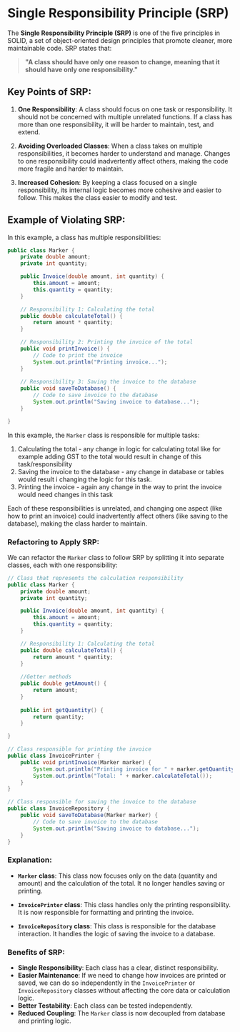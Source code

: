 # Single Responsibility Principle (SRP)

The **Single Responsibility Principle (SRP)** is one of the five principles in SOLID, a set of object-oriented design principles that promote cleaner, more maintainable code. SRP states that:

> **"A class should have only one reason to change, meaning that it should have only one responsibility."**

## Key Points of SRP:
1. **One Responsibility**: A class should focus on one task or responsibility. It should not be concerned with multiple unrelated functions. If a class has more than one responsibility, it will be harder to maintain, test, and extend.

2. **Avoiding Overloaded Classes**: When a class takes on multiple responsibilities, it becomes harder to understand and manage. Changes to one responsibility could inadvertently affect others, making the code more fragile and harder to maintain.

3. **Increased Cohesion**: By keeping a class focused on a single responsibility, its internal logic becomes more cohesive and easier to follow. This makes the class easier to modify and test.

## Example of Violating SRP:

In this example, a class has multiple responsibilities:

```java
public class Marker {
    private double amount;
    private int quantity;

    public Invoice(double amount, int quantity) {
        this.amount = amount;
        this.quantity = quantity;
    }

    // Responsibility 1: Calculating the total
    public double calculateTotal() {
        return amount * quantity; 
    }

    // Responsibility 2: Printing the invoice of the total
    public void printInvoice() {
        // Code to print the invoice
        System.out.println("Printing invoice...");
    }
    
    // Responsibility 3: Saving the invoice to the database
    public void saveToDatabase() {
        // Code to save invoice to the database
        System.out.println("Saving invoice to database...");
    }

}
```

In this example, the `Marker` class is responsible for multiple tasks:

1. Calculating the total - any change in logic for calculating total like for example adding GST to the total would result in change of this task/responsibility
2. Saving the invoice to the database - any change in database or tables would result i changing the logic for this task.
3. Printing the invoice - again any change in the way to print the invoice would need changes in this task

Each of these responsibilities is unrelated, and changing one aspect (like how to print an invoice) could inadvertently affect others (like saving to the database), making the class harder to maintain.

### Refactoring to Apply SRP:

We can refactor the `Marker` class to follow SRP by splitting it into separate classes, each with one responsibility:

```java
// Class that represents the calculation responsibility
public class Marker {
    private double amount;
    private int quantity;

    public Invoice(double amount, int quantity) {
        this.amount = amount;
        this.quantity = quantity;
    }

    // Responsibility 1: Calculating the total
    public double calculateTotal() {
        return amount * quantity;
    }
    
    //Getter methods
    public double getAmount() {
        return amount;
    }
    
    public int getQuantity() {
        return quantity;
    }

}

// Class responsible for printing the invoice
public class InvoicePrinter {
    public void printInvoice(Marker marker) {
        System.out.println("Printing invoice for " + marker.getQuantity() + "marker" + (marker.getQuantity() > 1 ? "s" : ""));
        System.out.println("Total: " + marker.calculateTotal());
    }
}

// Class responsible for saving the invoice to the database
public class InvoiceRepository {
    public void saveToDatabase(Marker marker) {
        // Code to save invoice to the database
        System.out.println("Saving invoice to database...");
    }
}

```
### Explanation:

- **`Marker` class**: This class now focuses only on the data (quantity and amount) and the calculation of the total. It no longer handles saving or printing.

- **`InvoicePrinter` class**: This class handles only the printing responsibility. It is now responsible for formatting and printing the invoice.

- **`InvoiceRepository` class**: This class is responsible for the database interaction. It handles the logic of saving the invoice to a database.

### Benefits of SRP:

- **Single Responsibility**: Each class has a clear, distinct responsibility.
- **Easier Maintenance**: If we need to change how invoices are printed or saved, we can do so independently in the `InvoicePrinter` or `InvoiceRepository` classes without affecting the core data or calculation logic.
- **Better Testability**: Each class can be tested independently.
- **Reduced Coupling**: The `Marker` class is now decoupled from database and printing logic.
